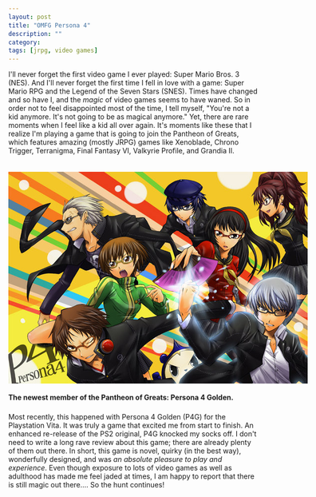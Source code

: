```yaml
---
layout: post
title: "OMFG Persona 4"
description: ""
category: 
tags: [jrpg, video games]
---
```


I'll never forget the first video game I ever played: Super Mario Bros. 3 (NES). And I'll never forget the first time I fell in love with a game: Super Mario RPG and the Legend of the Seven Stars (SNES). Times have changed and so have I, and the *magic* of video games seems to have waned. So in order not to feel disappointed most of the time, I tell myself, "You're not a kid anymore. It's not going to be as magical anymore." Yet, there are rare moments when I feel like a kid all over again. It's moments like these that I realize I'm playing a game that is going to join the Pantheon of Greats, which features amazing (mostly JRPG) games like Xenoblade, Chrono Trigger, Terranigma, Final Fantasy VI, Valkyrie Profile, and Grandia II.

<div>
	<img class="rounded-corners" style="max-width: 600px; border: 0px; margin-top: 20px;" src="/assets/images/posts/2014-01-12/p4.jpg"/>
	<p class="caption-text" style="line-height: 1.5em; margin-bottom: 20px;"><b>The newest member of the Pantheon of Greats: Persona 4 Golden.</b></p>
</div>

Most recently, this happened with Persona 4 Golden (P4G) for the Playstation Vita. It was truly a game that excited me from start to finish. An enhanced re-release of the PS2 original, P4G knocked my socks off. I don't need to write a long rave review about this game; there are already plenty of them out there. In short, this game is novel, quirky (in the best way), wonderfully designed, and was *an absolute pleasure to play and experience*. Even though exposure to lots of video games as well as adulthood has made me feel jaded at times, I am happy to report that there is still magic out there.... So the hunt continues!